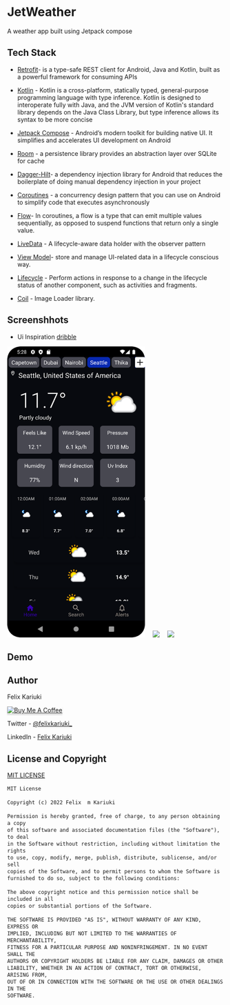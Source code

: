 # JetWeather
A weather app built using Jetpack compose


## Tech Stack
 * [Retrofit](https://github.com/square/retrofit)- is a type-safe REST client for Android, Java and Kotlin, built as a powerful framework for consuming APIs
 * [Kotlin](https://kotlinlang.org/docs/reference/) - Kotlin is a cross-platform, statically typed, general-purpose programming language with type inference. Kotlin is designed to interoperate fully with Java, and the JVM version of Kotlin's standard library depends on the Java Class Library, but type inference allows its syntax to be more concise
 * [Jetpack Compose](https://developer.android.com/jetpack/compose?gclid=Cj0KCQjwhqaVBhCxARIsAHK1tiMMwHsxQ8Z25jyEdtLha9erq11wROoEfL6RqpGMprgbDTNuMO3_Ri8aAu5EEALw_wcB&gclsrc=aw.ds) -  Android’s modern toolkit for building native UI. It simplifies and accelerates UI development on Android

* [Room](https://developer.android.com/topic/libraries/architecture/room.html) -  a persistence library provides an abstraction layer over SQLite for cache

* [Dagger-Hilt](https://dagger.dev/hilt/)- a dependency injection library for Android that reduces the boilerplate of doing manual dependency injection in your project


* [Coroutines](https://developer.android.com/kotlin/coroutines) - a concurrency design pattern that you can use on Android to simplify code that executes asynchronously
* [Flow](https://developer.android.com/kotlin/flow)- In coroutines, a flow is a type that can emit multiple values sequentially, as opposed to suspend functions that return only a single value.

* [LiveData](https://developer.android.com/topic/libraries/architecture/livedata.html) - A lifecycle-aware data holder with the observer pattern

* [View Model](https://developer.android.com/topic/libraries/architecture/viewmodel)-  store and manage UI-related data in a lifecycle conscious way.

* [Lifecycle]( https://developer.android.com/topic/libraries/architecture/lifecycle) - Perform actions in response to a change in the lifecycle status of another component, such as activities and fragments.

* [Coil](https://coil-kt.github.io/coil/compose/) - Image Loader library.

## Screenshhots
* Ui Inspiration [dribble](https://dribbble.com/search/weather-app)

<img src="/screenshots/home.png" width="320">&emsp;
<img src="/screenshots/details.png" width="320">&emsp;
<img src="/screenshots/videos.png" width="320">


## Demo

## Author
Felix Kariuki

<a href="https://www.buymeacoffee.com/felix.kariuki" target="_blank"><img src="https://www.buymeacoffee.com/assets/img/custom_images/orange_img.png" alt="Buy Me A Coffee" style="height: 41px !important;width: 174px !important;box-shadow: 0px 3px 2px 0px rgba(190, 190, 190, 0.5) !important;-webkit-box-shadow: 0px 3px 2px 0px rgba(190, 190, 190, 0.5) !important;" ></a>

Twitter - [@felixkariuki_](https://twitter.com/felixkariuki_)

LinkedIn - [Felix Kariuki](https://www.linkedin.com/in/felix-kariuki/)


## License and Copyright

[MIT LICENSE](LICENSE)

```
MIT License

Copyright (c) 2022 Felix  m Kariuki

Permission is hereby granted, free of charge, to any person obtaining a copy
of this software and associated documentation files (the "Software"), to deal
in the Software without restriction, including without limitation the rights
to use, copy, modify, merge, publish, distribute, sublicense, and/or sell
copies of the Software, and to permit persons to whom the Software is
furnished to do so, subject to the following conditions:

The above copyright notice and this permission notice shall be included in all
copies or substantial portions of the Software.

THE SOFTWARE IS PROVIDED "AS IS", WITHOUT WARRANTY OF ANY KIND, EXPRESS OR
IMPLIED, INCLUDING BUT NOT LIMITED TO THE WARRANTIES OF MERCHANTABILITY,
FITNESS FOR A PARTICULAR PURPOSE AND NONINFRINGEMENT. IN NO EVENT SHALL THE
AUTHORS OR COPYRIGHT HOLDERS BE LIABLE FOR ANY CLAIM, DAMAGES OR OTHER
LIABILITY, WHETHER IN AN ACTION OF CONTRACT, TORT OR OTHERWISE, ARISING FROM,
OUT OF OR IN CONNECTION WITH THE SOFTWARE OR THE USE OR OTHER DEALINGS IN THE
SOFTWARE.
```
